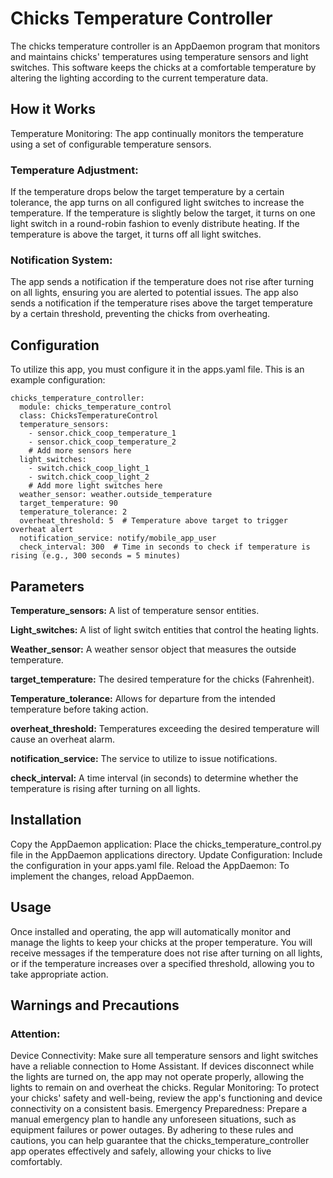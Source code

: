 # Chicks Temperature Controller

The chicks temperature controller is an AppDaemon program that monitors and maintains chicks' temperatures using temperature sensors and light switches. This software keeps the chicks at a comfortable temperature by altering the lighting according to the current temperature data.

## How it Works

Temperature Monitoring: The app continually monitors the temperature using a set of configurable temperature sensors.

### Temperature Adjustment:

If the temperature drops below the target temperature by a certain tolerance, the app turns on all configured light switches to increase the temperature.
If the temperature is slightly below the target, it turns on one light switch in a round-robin fashion to evenly distribute heating.
If the temperature is above the target, it turns off all light switches.

### Notification System:

The app sends a notification if the temperature does not rise after turning on all lights, ensuring you are alerted to potential issues.
The app also sends a notification if the temperature rises above the target temperature by a certain threshold, preventing the chicks from overheating.

## Configuration

To utilize this app, you must configure it in the apps.yaml file. This is an example configuration:

```
chicks_temperature_controller:
  module: chicks_temperature_control
  class: ChicksTemperatureControl
  temperature_sensors:
    - sensor.chick_coop_temperature_1
    - sensor.chick_coop_temperature_2
    # Add more sensors here
  light_switches:
    - switch.chick_coop_light_1
    - switch.chick_coop_light_2
    # Add more light switches here
  weather_sensor: weather.outside_temperature
  target_temperature: 90
  temperature_tolerance: 2
  overheat_threshold: 5  # Temperature above target to trigger overheat alert
  notification_service: notify/mobile_app_user
  check_interval: 300  # Time in seconds to check if temperature is rising (e.g., 300 seconds = 5 minutes)
```

## Parameters

**Temperature_sensors:** A list of temperature sensor entities.

**Light_switches:** A list of light switch entities that control the heating lights.

**Weather_sensor:** A weather sensor object that measures the outside temperature.

**target_temperature:** The desired temperature for the chicks (Fahrenheit).

**Temperature_tolerance:** Allows for departure from the intended temperature before taking action.

**overheat_threshold:** Temperatures exceeding the desired temperature will cause an overheat alarm.

**notification_service:** The service to utilize to issue notifications.

**check_interval:** A time interval (in seconds) to determine whether the temperature is rising after turning on all lights.

## Installation

Copy the AppDaemon application: Place the chicks_temperature_control.py file in the AppDaemon applications directory.
Update Configuration: Include the configuration in your apps.yaml file.
Reload the AppDaemon: To implement the changes, reload AppDaemon.

## Usage

Once installed and operating, the app will automatically monitor and manage the lights to keep your chicks at the proper temperature. You will receive messages if the temperature does not rise after turning on all lights, or if the temperature increases over a specified threshold, allowing you to take appropriate action.

## Warnings and Precautions

### Attention:

Device Connectivity: Make sure all temperature sensors and light switches have a reliable connection to Home Assistant. If devices disconnect while the lights are turned on, the app may not operate properly, allowing the lights to remain on and overheat the chicks.
Regular Monitoring: To protect your chicks' safety and well-being, review the app's functioning and device connectivity on a consistent basis.
Emergency Preparedness: Prepare a manual emergency plan to handle any unforeseen situations, such as equipment failures or power outages.
By adhering to these rules and cautions, you can help guarantee that the chicks_temperature_controller app operates effectively and safely, allowing your chicks to live comfortably.